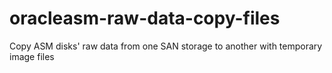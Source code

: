 # oracleasm-raw-data-copy-files
Copy ASM disks' raw data from one SAN storage to another with temporary image files
